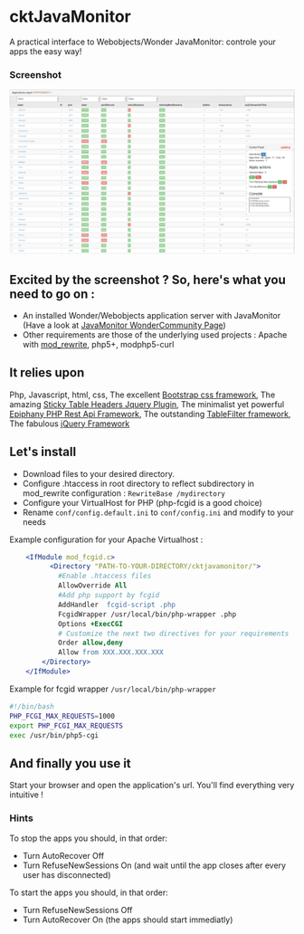 # cktJavaMonitor
A practical interface to Webobjects/Wonder JavaMonitor: controle your apps the easy way!

### Screenshot
![Screenshot](/doc/cktjavamonitor.png?raw=true "Screenshot")

## Excited by the screenshot ? So, here's what you need to go on :

  * An installed Wonder/Webobjects application server with JavaMonitor (Have a look at [JavaMonitor WonderCommunity Page](https://wiki.wocommunity.org/display/documentation/Wonder+JavaMonitor+and+wotaskd))
  * Other requirements are those of the underlying used projects : Apache with [mod_rewrite](http://httpd.apache.org/docs/current/mod/mod_rewrite.html), php5+, modphp5-curl

## It relies upon
Php, Javascript, html, css, The excellent [Bootstrap css framework](http://getbootstrap.com/), The amazing [Sticky Table Headers Jquery Plugin](https://github.com/jmosbech/StickyTableHeaders), The minimalist yet powerful [Epiphany PHP Rest Api Framework](https://github.com/jmathai/epiphany), The outstanding [TableFilter framework](https://github.com/koalyptus/TableFilter), The fabulous [jQuery Framework](https://jquery.com/)

## Let's install

  * Download files to your desired directory.
  * Configure .htaccess in root directory to reflect subdirectory in mod_rewrite configuration : `RewriteBase /mydirectory`
  * Configure your VirtualHost for PHP (php-fcgid is a good choice)
  * Rename `conf/config.default.ini` to `conf/config.ini` and modify to your needs
 
Example configuration for your Apache Virtualhost :
```apache
	<IfModule mod_fcgid.c>
		  <Directory "PATH-TO-YOUR-DIRECTORY/cktjavamonitor/">
		 	#Enable .htaccess files 
			AllowOverride All
			#Add php support by fcgid
			AddHandler	fcgid-script .php
			FcgidWrapper /usr/local/bin/php-wrapper .php
			Options +ExecCGI
			# Customize the next two directives for your requirements
			Order allow,deny
			Allow from XXX.XXX.XXX.XXX
	 	</Directory>
	</IfModule>
```

Example for fcgid wrapper `/usr/local/bin/php-wrapper`
```bash
#!/bin/bash
PHP_FCGI_MAX_REQUESTS=1000
export PHP_FCGI_MAX_REQUESTS
exec /usr/bin/php5-cgi
```
## And finally you use it
Start your browser and open the application's url. You'll find everything very intuitive !

### Hints
To stop the apps you should, in that order: 
  - Turn AutoRecover Off
  - Turn RefuseNewSessions On (and wait until the app closes after every user has disconnected)
 
To start the apps you should, in that order:
  - Turn RefuseNewSessions Off
  - Turn AutoRecover On (the apps should start immediatly)

